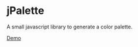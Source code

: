 # jPalette
A small javascript library to generate a color palette.

[Demo](http://jsfiddle.net/jsrdescamps/wrL1zLza/)
